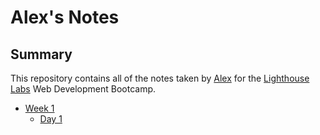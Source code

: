 # Alex's Notes


## Summary 

This repository contains all of the notes taken by [Alex](https://github.com/alexfalco/lighthouse-web-notes) for the [Lighthouse Labs](https://www.lighthouselabs.ca/) Web Development Bootcamp.

* [Week 1](/week1)
  * [Day 1](/week1/day1)